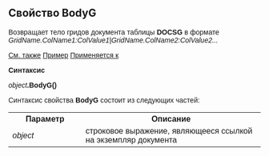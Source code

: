﻿<html>
<head>
    <title>Document\BodyG</title>
    <link rel="stylesheet" href="../../../common.css" />
    <style>
        p, h1, table{font-family:Arial;
                    }
    </style>
</head>
<body>
     <h2>Свойство BodyG</h2>
    <p>
       Возвращает тело гридов документа таблицы <Strong>DOCSG</Strong> в формате <em>GridName.ColName1:ColValue1|GridName.ColName2:ColValue2...</em>
    </p>
    <p>
        <a href="../Asdoc.html">См. также</a> <u>Пример</u> <a href="../Asdoc.html">Применяется к</a>
    </p>
    <p>
       <strong>Синтаксис</strong>
    </p>
    <p>
       <em>object</em><strong>.BodyG()</strong>
    </p>
    <p>
       Синтаксис свойства <strong>BodyG</strong> состоит из следующих частей:
    </p>
    <table>
        <tr>
            <th width="29%">Параметр</th>
            <th width="71%">Описание</th> 
        </tr>
        <tr>
            <td width="29%"><em>object</em></td>
            <td width="71%">строковое выражение, являющееся ссылкой на экземпляр документа</td>
        </tr>
    </table>
    <br>
</body>
</html>